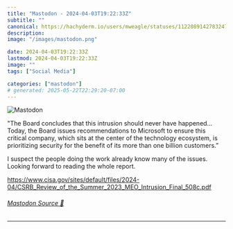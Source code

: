 ```yaml
---
title: "Mastodon - 2024-04-03T19:22:33Z"
subtitle: ""
canonical: https://hachyderm.io/users/mweagle/statuses/112208914278324772
description:
image: "/images/mastodon.png"

date: 2024-04-03T19:22:33Z
lastmod: 2024-04-03T19:22:33Z
image: ""
tags: ["Social Media"]

categories: ["mastodon"]
# generated: 2025-05-22T22:29:20-07:00
---
```

![Mastodon](/images/mastodon.png)

<p>&quot;The Board concludes that this intrusion should never have happened…Today, the Board issues recommendations to Microsoft to ensure this critical company, which sits at the center of the technology ecosystem, is prioritizing security for the benefit of its more than one billion customers.”</p><p>I suspect the people doing the work already know many of the issues. Looking forward to reading the whole report.</p><p><a href="https://www.cisa.gov/sites/default/files/2024-04/CSRB_Review_of_the_Summer_2023_MEO_Intrusion_Final_508c.pdf" target="_blank" rel="nofollow noopener noreferrer" translate="no"><span class="invisible">https://www.</span><span class="ellipsis">cisa.gov/sites/default/files/2</span><span class="invisible">024-04/CSRB_Review_of_the_Summer_2023_MEO_Intrusion_Final_508c.pdf</span></a></p>


###### [Mastodon Source 🐘](https://hachyderm.io/@mweagle/112208914278324772)

___
